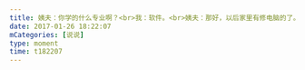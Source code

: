 ```yaml
---
title: 姨夫：你学的什么专业啊？<br>我：软件。<br>姨夫：那好，以后家里有修电脑的了。<br>姨妈：正好我电脑坏了。<br>我真的不会修电脑…………
date: 2017-01-26 18:22:07
mCategories: [说说]
type: moment
time: t182207
---
```


<div id="pics-20170126182207"></div>

<script src="/lib/moment/pics.js"></script>
<script>
var data = [
    {"link": "2017-01-26_000000.jpeg", "type": "shuoshuo"}
];
picsRender(data, "pics-20170126182207");
</script>

